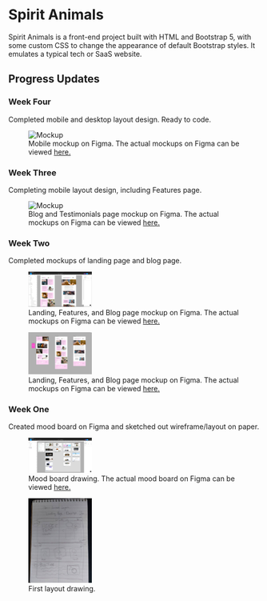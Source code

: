 # Spirit Animals

Spirit Animals is a front-end project built with HTML and Bootstrap 5, with some custom CSS to change the appearance of default Bootstrap styles. It emulates a typical tech or SaaS website.

## Progress Updates

### Week Four

Completed mobile and desktop layout design. Ready to code.

<figure>
    <img src='https://github.com/dylanhamada/spiritanimals/blob/main/assets/images/design/mobile-mockup-2' width='30%' height='30%' alt='Mockup' />
    <figcaption>Mobile mockup on Figma. The actual mockups on Figma can be viewed <a href='https://www.figma.com/file/iSq3bR9djOohTMxuCyd71Y/Spirit-Animals?node-id=9%3A6'>here.</a></figcaption>
</figure>

### Week Three

Completing mobile layout design, including Features page.

<figure>
    <img src='https://github.com/dylanhamada/spiritanimals/blob/main/assets/images/design/mobile-mockup-1' width='30%' height='30%' alt='Mockup' />
    <figcaption>Blog and Testimonials page mockup on Figma. The actual mockups on Figma can be viewed <a href='https://www.figma.com/file/iSq3bR9djOohTMxuCyd71Y/Spirit-Animals?node-id=9%3A6'>here.</a></figcaption>
</figure>

### Week Two

Completed mockups of landing page and blog page.

<figure>
    <img src='https://github.com/dylanhamada/spiritanimals/blob/main/assets/images/design/mockup-2.jpg' width='30%' height='30%' alt='Mockup' />
    <figcaption>Landing, Features, and Blog page mockup on Figma. The actual mockups on Figma can be viewed <a href='https://www.figma.com/file/iSq3bR9djOohTMxuCyd71Y/Spirit-Animals?node-id=9%3A6'>here.</a></figcaption>
</figure>

<figure>
    <img src='https://github.com/dylanhamada/spiritanimals/blob/main/assets/images/design/mockup-1.jpg' width='30%' height='30%' alt='Mockup' />
    <figcaption>Landing, Features, and Blog page mockup on Figma. The actual mockups on Figma can be viewed <a href='https://www.figma.com/file/iSq3bR9djOohTMxuCyd71Y/Spirit-Animals?node-id=9%3A6'>here.</a></figcaption>
</figure>

### Week One

Created mood board on Figma and sketched out wireframe/layout on paper.

<figure>
    <img src='https://github.com/dylanhamada/spiritanimals/blob/main/assets/images/design/mood-board-1.jpg' width='30%' height='30%' alt='Mood board' />
    <figcaption>Mood board drawing. The actual mood board on Figma can be viewed <a href='https://www.figma.com/file/iSq3bR9djOohTMxuCyd71Y/Spirit-Animals?node-id=9%3A6'>here.</a></figcaption>
</figure>

<figure>
    <img src='https://github.com/dylanhamada/spiritanimals/blob/main/assets/images/design/layout-1.jpg' width='30%' height='30%' alt='Layout drawing 1' />
    <figcaption>First layout drawing.
</figure>